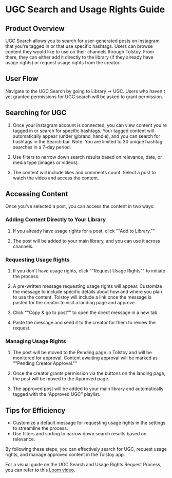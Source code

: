 # UGC Search and Usage Rights Guide

## Product Overview

UGC Search allows you to search for user-generated posts on Instagram that you're tagged in or that use specific hashtags. Users can browse content they would like to use on their channels through Tolstoy. From there, they can either add it directly to the library (if they already have usage rights) or request usage rights from the creator.

## User Flow

Navigate to the UGC Search by going to Library → UGC. Users who haven't yet granted permissions for UGC search will be asked to grant permission.

## Searching for UGC

1. Once your Instagram account is connected, you can view content you're tagged in or search for specific hashtags. Your tagged content will automatically appear (under @brand_handle), and you can search for hashtags in the Search bar. Note: You are limited to 30 unique hashtag searches in a 7-day period.

2. Use filters to narrow down search results based on relevance, date, or media type (images or videos).

3. The content will include likes and comments count. Select a post to watch the video and access the content.

## Accessing Content

Once you've selected a post, you can access the content in two ways:

### Adding Content Directly to Your Library

1. If you already have usage rights for a post, click ""Add to Library.""

2. The post will be added to your main library, and you can use it across channels.

### Requesting Usage Rights

1. If you don't have usage rights, click ""Request Usage Rights"" to initiate the process.

2. A pre-written message requesting usage rights will appear. Customize the message to include specific details about how and where you plan to use the content. Tolstoy will include a link once the message is pasted for the creator to visit a landing page and approve.

3. Click ""Copy & go to post"" to open the direct message in a new tab.

4. Paste the message and send it to the creator for them to review the request.

### Managing Usage Rights

1. The post will be moved to the Pending page in Tolstoy and will be monitored for approval. Content awaiting approval will be marked as ""Pending Creator Approval.""

2. Once the creator grants permission via the buttons on the landing page, the post will be moved to the Approved page.

3. The approved post will be added to your main library and automatically tagged with the “Approved UGC” playlist.

## Tips for Efficiency

- Customize a default message for requesting usage rights in the settings to streamline the process.
- Use filters and sorting to narrow down search results based on relevance.

By following these steps, you can effectively search for UGC, request usage rights, and manage approved content in the Tolstoy app.

For a visual guide on the UGC Search and Usage Rights Request Process, you can refer to this [Loom video](https://www.loom.com/share/71fb72893f1a4159a912c0e276c727b8).
